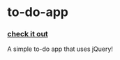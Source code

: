 # to-do-app
### [check it out](https://wtfoxx.github.io/to-do-app/)

A simple to-do app that uses jQuery!

